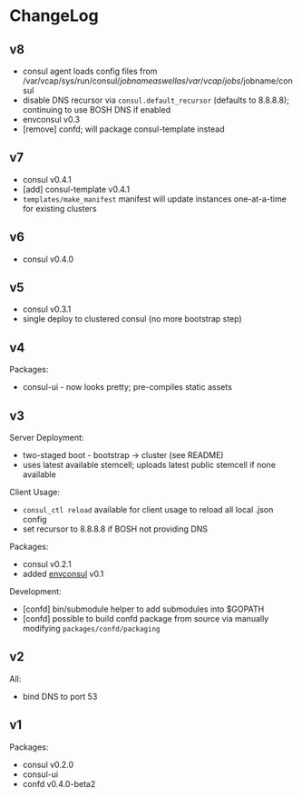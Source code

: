 ChangeLog
=========

v8
--

-	consul agent loads config files from /var/vcap/sys/run/consul/$jobname as well as /var/vcap/jobs/$jobname/consul
-	disable DNS recursor via `consul.default_recursor` (defaults to 8.8.8.8); continuing to use BOSH DNS if enabled
-	envconsul v0.3
-	[remove] confd; will package consul-template instead

v7
--

-	consul v0.4.1
-	[add] consul-template v0.4.1
-	`templates/make_manifest` manifest will update instances one-at-a-time for existing clusters

v6
--

-	consul v0.4.0

v5
--

-	consul v0.3.1
-	single deploy to clustered consul (no more bootstrap step)

v4
--

Packages:

-	consul-ui - now looks pretty; pre-compiles static assets

v3
--

Server Deployment:

-	two-staged boot - bootstrap -> cluster (see README)
-	uses latest available stemcell; uploads latest public stemcell if none available

Client Usage:

-	`consul_ctl reload` available for client usage to reload all local .json config
-	set recursor to 8.8.8.8 if BOSH not providing DNS

Packages:

-	consul v0.2.1
-	added [envconsul](https://github.com/hashicorp/envconsul) v0.1

Development:

-	[confd] bin/submodule helper to add submodules into $GOPATH
-	[confd] possible to build confd package from source via manually modifying `packages/confd/packaging`

v2
--

All:

-	bind DNS to port 53

v1
--

Packages:

-	consul v0.2.0
-	consul-ui
-	confd v0.4.0-beta2
